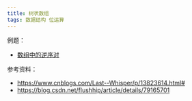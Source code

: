 ```yaml
---
title: 树状数组 
tags: 数据结构 位运算
---
```






例题：

- [数组中的逆序对](https://leetcode-cn.com/problems/shu-zu-zhong-de-ni-xu-dui-lcof/)



参考资料：

- https://www.cnblogs.com/Last--Whisper/p/13823614.html#
- https://blog.csdn.net/flushhip/article/details/79165701

